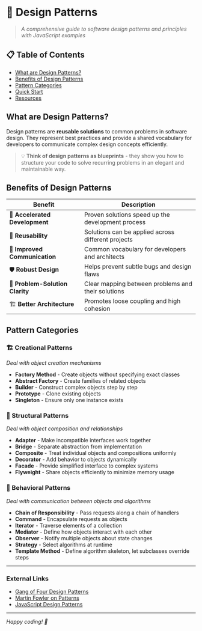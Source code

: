 # 🎨 Design Patterns

> *A comprehensive guide to software design patterns and principles with JavaScript examples*

## 📋 Table of Contents

- [What are Design Patterns?](#what-are-design-patterns)
- [Benefits of Design Patterns](#benefits-of-design-patterns)
- [Pattern Categories](#pattern-categories)
- [Quick Start](#quick-start)
- [Resources](#resources)

## What are Design Patterns?

Design patterns are **reusable solutions** to common problems in software design. They represent best practices and provide a shared vocabulary for developers to communicate complex design concepts efficiently.

> 💡 **Think of design patterns as blueprints** - they show you how to structure your code to solve recurring problems in an elegant and maintainable way.

## Benefits of Design Patterns

| Benefit | Description |
|---------|-------------|
| 🚀 **Accelerated Development** | Proven solutions speed up the development process |
| 🔄 **Reusability** | Solutions can be applied across different projects |
| 📖 **Improved Communication** | Common vocabulary for developers and architects |
| 🛡️ **Robust Design** | Helps prevent subtle bugs and design flaws |
| 🎯 **Problem-Solution Clarity** | Clear mapping between problems and their solutions |
| 🏗️ **Better Architecture** | Promotes loose coupling and high cohesion |

## Pattern Categories

### 🏗️ Creational Patterns
*Deal with object creation mechanisms*
- **Factory Method** - Create objects without specifying exact classes
- **Abstract Factory** - Create families of related objects  
- **Builder** - Construct complex objects step by step
- **Prototype** - Clone existing objects
- **Singleton** - Ensure only one instance exists

### 🔗 Structural Patterns
*Deal with object composition and relationships*
- **Adapter** - Make incompatible interfaces work together
- **Bridge** - Separate abstraction from implementation
- **Composite** - Treat individual objects and compositions uniformly
- **Decorator** - Add behavior to objects dynamically
- **Facade** - Provide simplified interface to complex systems
- **Flyweight** - Share objects efficiently to minimize memory usage

### 🔄 Behavioral Patterns
*Deal with communication between objects and algorithms*
- **Chain of Responsibility** - Pass requests along a chain of handlers
- **Command** - Encapsulate requests as objects
- **Iterator** - Traverse elements of a collection
- **Mediator** - Define how objects interact with each other
- **Observer** - Notify multiple objects about state changes
- **Strategy** - Select algorithms at runtime
- **Template Method** - Define algorithm skeleton, let subclasses override steps

---

### External Links
- [Gang of Four Design Patterns](https://en.wikipedia.org/wiki/Design_Patterns)
- [Martin Fowler on Patterns](https://martinfowler.com/articles/designPatternsCatalog.html)
- [JavaScript Design Patterns](https://www.patterns.dev/)

---

*Happy coding! 🚀*
